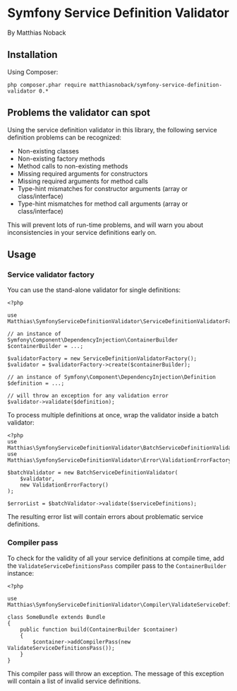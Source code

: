 # Symfony Service Definition Validator

By Matthias Noback

## Installation

Using Composer:

    php composer.phar require matthiasnoback/symfony-service-definition-validator 0.*

## Problems the validator can spot

Using the service definition validator in this library, the following service definition
problems can be recognized:

- Non-existing classes
- Non-existing factory methods
- Method calls to non-existing methods
- Missing required arguments for constructors
- Missing required arguments for method calls
- Type-hint mismatches for constructor arguments (array or class/interface)
- Type-hint mismatches for method call arguments (array or class/interface)

This will prevent lots of run-time problems, and will warn you about inconsistencies in your
service definitions early on.

## Usage

### Service validator factory

You can use the stand-alone validator for single definitions:

    <?php

    use Matthias\SymfonyServiceDefinitionValidator\ServiceDefinitionValidatorFactory;

    // an instance of Symfony\Component\DependencyInjection\ContainerBuilder
    $containerBuilder = ...;

    $validatorFactory = new ServiceDefinitionValidatorFactory();
    $validator = $validatorFactory->create($containerBuilder);

    // an instance of Symfony\Component\DependencyInjection\Definition
    $definition = ...;

    // will throw an exception for any validation error
    $validator->validate($definition);

To process multiple definitions at once, wrap the validator inside a batch validator:

    <?php
    use Matthias\SymfonyServiceDefinitionValidator\BatchServiceDefinitionValidator;
    use Matthias\SymfonyServiceDefinitionValidator\Error\ValidationErrorFactory;

    $batchValidator = new BatchServiceDefinitionValidator(
        $validator,
        new ValidationErrorFactory()
    );

    $errorList = $batchValidator->validate($serviceDefinitions);

The resulting error list will contain errors about problematic service definitions.

### Compiler pass

To check for the validity of all your service definitions at compile time, add the `ValidateServiceDefinitionsPass`
compiler pass to the `ContainerBuilder` instance:

    <?php

    use Matthias\SymfonyServiceDefinitionValidator\Compiler\ValidateServiceDefinitionsPass;

    class SomeBundle extends Bundle
    {
        public function build(ContainerBuilder $container)
        {
            $container->addCompilerPass(new ValidateServiceDefinitionsPass());
        }
    }

This compiler pass will throw an exception. The message of this exception will contain a list
of invalid service definitions.
